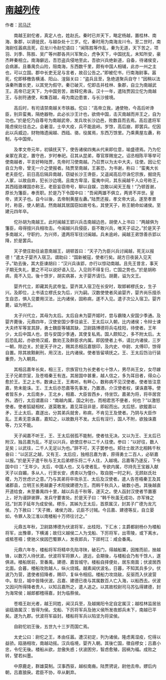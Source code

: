 # [南越列传](http://so.gushiwen.org/guwen/bookv_200.aspx)

作者：[司马迁](http://so.gushiwen.org/author_608.aspx)

　　南越王尉佗者，真定人也，姓赵氏。秦时已并天下，略定杨越，置桂林、南海、象郡，以谪徙民，与越杂处十三岁。佗，秦时用为南海龙川令。至二世时，南海尉任嚣病且死，召龙川令赵佗语曰：“闻陈胜等作乱，秦为无道，天下苦之，项羽、刘季、陈胜、吴广等州郡各共兴军聚众，虎争天下，中国扰乱，未知所安，豪杰畔秦相立。南海僻远，吾恐盗兵侵地至此，吾欲兴兵绝新道，自备，待诸侯变，会病甚。且番禺负山险，阻南海，东西数千里，颇有中国人相辅，此亦一州之主也，可以立国。郡中长吏无足与言者，故召公告之。”即被佗书，行南海尉事。嚣死，佗即移檄告横浦、阳山、湟谿关曰：“盗兵且至，急绝道聚兵自守！”因稍以法诛秦所置长吏，以其党为假守。秦已破灭，佗即击并桂林、象郡，自立为南越武王。高帝已定天下，为中国劳苦，故释佗弗诛。汉十一年，遣陆贾因立佗为南越王，与剖符通使，和集百越，毋为南边患害，与长沙接境。

　　高后时，有司请禁南越关市铁器。佗曰：“高帝立我，通使物，今高后听谗臣，别异蛮夷，隔绝器物，此必长沙王计也，欲倚中国，击灭南越而并王之，自为功也。”於是佗乃自尊号为南越武帝，发兵攻长沙边邑，败数县而去焉。高后遣将军隆虑侯灶往击之。会暑湿，士卒大疫，兵不能逾岭。岁馀，高后崩，即罢兵。佗因此以兵威边，财物赂遗闽越、西瓯、骆，役属焉，东西万馀里。乃乘黄屋左纛，称制，与中国侔。

　　及孝文帝元年，初镇抚天下，使告诸侯四夷从代来即位意，喻盛德焉。乃为佗亲冢在真定，置守邑，岁时奉祀。召其从昆弟，尊官厚赐宠之。诏丞相陈平等举可使南越者，平言好畤陆贾，先帝时习使南越。乃召贾以为太中大夫，往使。因让佗自立为帝，曾无一介之使报者。陆贾至南越，王甚恐，为书谢，称曰：“蛮夷大长老夫臣佗，前日高后隔异南越，窃疑长沙王谗臣，又遥闻高后尽诛佗宗族，掘烧先人冢，以故自弃，犯长沙边境。且南方卑湿，蛮夷中间，其东闽越千人众号称王，其西瓯骆裸国亦称王。老臣妄窃帝号，聊以自娱，岂敢以闻天王哉！”乃顿首谢，原长为籓臣，奉贡职。於是乃下令国中曰：“吾闻两雄不俱立，两贤不并世。皇帝，贤天子也。自今以後，去帝制黄屋左纛。”陆贾还报，孝文帝大说。遂至孝景时，称臣，使人朝请。然南越其居国窃如故号名，其使天子，称王朝命如诸侯。至建元四年卒。

　　佗孙胡为南越王。此时闽越王郢兴兵击南越边邑，胡使人上书曰：“两越俱为籓臣，毋得擅兴兵相攻击。今闽越兴兵侵臣，臣不敢兴兵，唯天子诏之。”於是天子多南越义，守职约，为兴师，遣两将军往讨闽越。兵未逾岭，闽越王弟馀善杀郢以降，於是罢兵。

　　天子使庄助往谕意南越王，胡顿首曰：“天子乃为臣兴兵讨闽越，死无以报德！”遣太子婴齐入宿卫。谓助曰：“国新被寇，使者行矣。胡方日夜装入见天子。”助去後，其大臣谏胡曰：“汉兴兵诛郢，亦行以惊动南越。且先王昔言，事天子期无失礼，要之不可以说好语入见。入见则不得复归，亡国之势也。”於是胡称病，竟不入见。後十馀岁，胡实病甚，太子婴齐请归。胡薨，谥为文王。

　　婴齐代立，即藏其先武帝玺。婴齐其入宿卫在长安时，取邯郸樛氏女，生子兴。及即位，上书请立樛氏女为后，兴为嗣。汉数使使者风谕婴齐，婴齐尚乐擅杀生自恣，惧入见要用汉法，比内诸侯，固称病，遂不入见。遣子次公入宿卫。婴齐薨，谥为明王。

　　太子兴代立，其母为太后。太后自未为婴齐姬时，尝与霸陵人安国少季通。及婴齐薨後，元鼎四年，汉使安国少季往谕王、王太后以入朝，比内诸侯；令辩士谏大夫终军等宣其辞，勇士魏臣等辅其缺，卫尉路博德将兵屯桂阳，待使者。王年少，太后中国人也，尝与安国少季通，其使复私焉。国人颇知之，多不附太后。太后恐乱起，亦欲倚汉威，数劝王及群臣求内属。即因使者上书，请比内诸侯，三岁一朝，除边关。於是天子许之，赐其丞相吕嘉银印，及内史、中尉、太傅印，馀得自置。除其故黥劓刑，用汉法，比内诸侯。使者皆留填抚之。王、王太后饬治行装重赍，为入朝具。

　　其相吕嘉年长矣，相三王，宗族官仕为长吏者七十馀人，男尽尚王女，女尽嫁王子兄弟宗室，及苍梧秦王有连。其居国中甚重，越人信之，多为耳目者，得众心愈於王。王之上书，数谏止王，王弗听。有畔心，数称病不见汉使者。使者皆注意嘉，势未能诛。王、王太后亦恐嘉等先事发，乃置酒，介汉使者权，谋诛嘉等。使者皆东乡，太后南乡，王北乡，相嘉、大臣皆西乡，侍坐饮。嘉弟为将，将卒居宫外。酒行，太后谓嘉曰：“南越内属，国之利也，而相君苦不便者，何也？”以激怒使者。使者狐疑相杖，遂莫敢发。嘉见耳目非是，即起而出。太后怒，欲鏦嘉以矛，王止太后。嘉遂出，分其弟兵就舍，称病，不肯见王及使者。乃阴与大臣作乱。王素无意诛嘉，嘉知之，以故数月不发。太后有淫行，国人不附，欲独诛嘉等，力又不能。

　　天子闻嘉不听王，王、王太后弱孤不能制，使者怯无决。又以为王、王太后已附汉，独吕嘉为乱，不足以兴兵，欲使庄参以二千人往使。参曰：“以好往，数人足矣；以武往，二千人无足以为也。”辞不可，天子罢参也。郏壮士故济北相韩千秋奋曰：“以区区之越，又有王、太后应，独相吕嘉为害，原得勇士二百人，必斩嘉以报。”於是天子遣千秋与王太后弟樛乐将二千人往，入越境。吕嘉等乃遂反，下令国中曰：“王年少。太后，中国人也，又与使者乱，专欲内属，尽持先王宝器入献天子以自媚，多从人，行至长安，虏卖以为僮仆。取自脱一时之利，无顾赵氏社稷，为万世虑计之意。”乃与其弟将卒攻杀王、太后及汉使者。遣人告苍梧秦王及其诸郡县，立明王长男越妻子术阳侯建德为王。而韩千秋兵入，破数小邑。其後越直开道给食，未至番禺四十里，越以兵击千秋等，遂灭之。使人函封汉使者节置塞上，好为谩辞谢罪，发兵守要害处。於是天子曰：“韩千秋虽无成功，亦军锋之冠。”封其子延年为成安侯。樛乐，其姊为王太后，首原属汉，封其子广德为龙亢侯。乃下赦曰：“天子微，诸侯力政，讥臣不讨贼。今吕嘉、建德等反，自立晏如，令罪人及江淮以南楼船十万师往讨之。”

　　元鼎五年秋，卫尉路博德为伏波将军，出桂阳，下汇水；主爵都尉杨仆为楼船将军，出豫章，下横浦；故归义越侯二人为戈船、下厉将军，出零陵，或下离水，或柢苍梧；使驰义侯因巴蜀罪人，发夜郎兵，下牂柯江：咸会番禺。

　　元鼎六年冬，楼船将军将精卒先陷寻陕，破石门，得越船粟，因推而前，挫越锋，以数万人待伏波。伏波将军将罪人，道远，会期後，与楼船会乃有千馀人，遂俱进。楼船居前，至番禺。建德、嘉皆城守。楼船自择便处，居东南面；伏波居西北面。会暮，楼船攻败越人，纵火烧城。越素闻伏波名，日暮，不知其兵多少。伏波乃为营，遣使者招降者，赐印，复纵令相招。楼船力攻烧敌，反驱而入伏波营中。犁旦，城中皆降伏波。吕嘉、建德已夜与其属数百人亡入海，以船西去。伏波又因问所得降者贵人，以知吕嘉所之，遣人追之。以其故校尉司马苏弘得建德，封为海常侯；越郎都稽得嘉，封为临蔡侯。

　　苍梧王赵光者，越王同姓，闻汉兵至，及越揭阳令定自定属汉；越桂林监居翁谕瓯骆属汉：皆得为侯。戈船、下厉将军兵及驰义侯所发夜郎兵未下，南越已平矣。遂为九郡。伏波将军益封。楼船将军兵以陷坚为将梁侯。

　　自尉佗初王後，五世九十三岁而国亡焉。

　　太史公曰：尉佗之王，本由任嚣。遭汉初定，列为诸侯。隆虑离湿疫，佗得以益骄。瓯骆相攻，南越动摇。汉兵临境，婴齐入朝。其後亡国，徵自樛女；吕嘉小忠，令佗无後。楼船从欲，怠傲失惑；伏波困穷，智虑愈殖，因祸为福。成败之转，譬若纠墨。

　　中原鹿走，群雄莫制。汉事西驱，越权南裔。陆贾骋说，尉他去帝。嫪后内朝，吕嘉狼戾。君臣不协，卒从剿弃。

